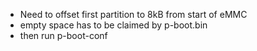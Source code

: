 - Need to offset first partition to 8kB from start of eMMC
- empty space has to be claimed by p-boot.bin
- then run p-boot-conf

